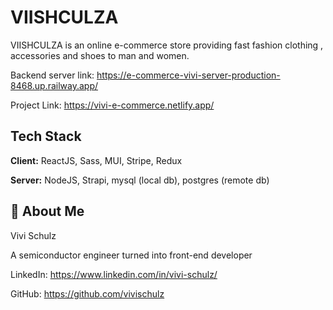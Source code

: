 
# VIISHCULZA

VIISHCULZA is an online e-commerce store providing fast fashion clothing , accessories and shoes to man and women.

Backend server link: https://e-commerce-vivi-server-production-8468.up.railway.app/

Project Link: https://vivi-e-commerce.netlify.app/
## Tech Stack

**Client:** ReactJS, Sass, MUI, Stripe, Redux

**Server:** NodeJS, Strapi, mysql (local db), postgres (remote db)

## 🍒 About Me

Vivi Schulz

A semiconductor engineer turned into front-end developer

LinkedIn: https://www.linkedin.com/in/vivi-schulz/

GitHub: https://github.com/vivischulz
